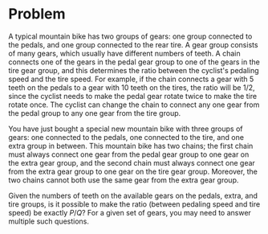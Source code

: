 # Problem

A typical mountain bike has two groups of gears: one group connected to the pedals, and one group connected to the rear tire. A gear group consists of many gears, which usually have different numbers of teeth. A chain connects one of the gears in the pedal gear group to one of the gears in the tire gear group, and this determines the ratio between the cyclist's pedaling speed and the tire speed. For example, if the chain connects a gear with $5$ teeth on the pedals to a gear with $10$ teeth on the tires, the ratio will be $1/2$, since the cyclist needs to make the pedal gear rotate twice to make the tire rotate once. The cyclist can change the chain to connect any one gear from the pedal group to any one gear from the tire group.

You have just bought a special new mountain bike with three groups of gears: one connected to the pedals, one connected to the tire, and one extra group in between. This mountain bike has two chains; the first chain must always connect one gear from the pedal gear group to one gear on the extra gear group, and the second chain must always connect one gear from the extra gear group to one gear on the tire gear group. Moreover, the two chains cannot both use the same gear from the extra gear group.

Given the numbers of teeth on the available gears on the pedals, extra, and tire groups, is it possible to make the ratio (between pedaling speed and tire speed) be exactly $P/Q$? For a given set of gears, you may need to answer multiple such questions.
